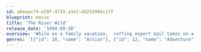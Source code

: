 ```yaml
---
id: a8eaacf4-e59f-4733-a3e1-dd252086c17f
blueprint: movie
title: 'The River Wild'
release_date: '1994-09-30'
overview: 'While on a family vacation,  rafting expert Gail takes on a pair of armed killers while navigating a spectacularly violent river.'
genres: '[{"id": 28, "name": "Action"}, {"id": 12, "name": "Adventure"}, {"id": 80, "name": "Crime"}, {"id": 53, "name": "Thriller"}]'
---
```


